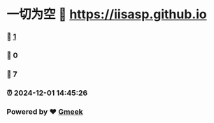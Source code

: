 # 一切为空 :link: https://iisasp.github.io 
### :page_facing_up: [1](https://iisasp.github.io/tag.html) 
### :speech_balloon: 0 
### :hibiscus: 7 
### :alarm_clock: 2024-12-01 14:45:26 
### Powered by :heart: [Gmeek](https://github.com/Meekdai/Gmeek)
